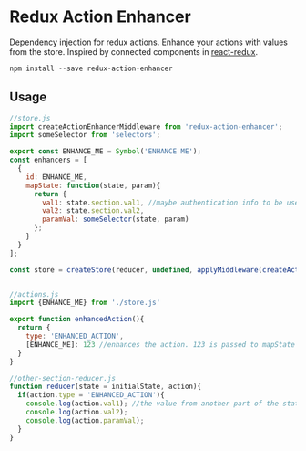 Redux Action Enhancer
=============

Dependency injection for redux actions. Enhance your actions with values from the store. Inspired by connected components in [react-redux](https://github.com/reactjs/react-redux).

```js
npm install --save redux-action-enhancer
```

## Usage

```js
//store.js
import createActionEnhancerMiddleware from 'redux-action-enhancer';
import someSelector from 'selectors';

export const ENHANCE_ME = Symbol('ENHANCE ME');
const enhancers = [
  {
    id: ENHANCE_ME,
    mapState: function(state, param){
      return {
        val1: state.section.val1, //maybe authentication info to be used in a request somewhere?
        val2: state.section.val2,
        paramVal: someSelector(state, param)
      };
    }
  }
];

const store = createStore(reducer, undefined, applyMiddleware(createActionEnhancerMiddleware(enhancers)));


//actions.js
import {ENHANCE_ME} from './store.js'

export function enhancedAction(){
  return {
    type: 'ENHANCED_ACTION',
    [ENHANCE_ME]: 123 //enhances the action. 123 is passed to mapState
  }
}

//other-section-reducer.js
function reducer(state = initialState, action){
  if(action.type = 'ENHANCED_ACTION'){
    console.log(action.val1); //the value from another part of the state tree
    console.log(action.val2);
    console.log(action.paramVal);
  }
}

```
